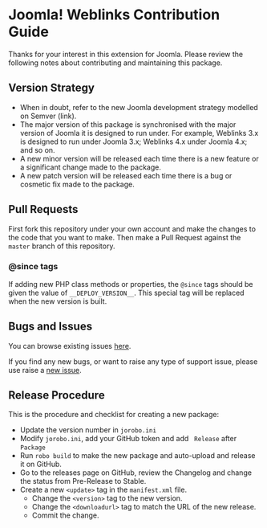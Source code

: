 # Joomla! Weblinks Contribution Guide

Thanks for your interest in this extension for Joomla. Please review the following notes about contributing and maintaining this package.

## Version Strategy

* When in doubt, refer to the new Joomla development strategy modelled on Semver (link).
* The major version of this package is synchronised with the major version of Joomla it is designed to run under.
  For example, Weblinks 3.x is designed to run under Joomla 3.x; Weblinks 4.x under Joomla 4.x; and so on.
* A new minor version will be released each time there is a new feature or a significant change made to the package.
* A new patch version will be released each time there is a bug or cosmetic fix made to the package.

## Pull Requests

First fork this repository under your own account and make the changes to the code that you want to make.
Then make a Pull Request against the `master` branch of this repository.

### @since tags

If adding new PHP class methods or properties, the `@since` tags should be given the value of `__DEPLOY_VERSION__`.
This special tag will be replaced when the new version is built.

## Bugs and Issues

You can browse existing issues [here](https://github.com/joomla-extensions/weblinks/issues).

If you find any new bugs, or want to raise any type of support issue, please use raise a
[new issue](https://github.com/joomla-extensions/weblinks/issues/new).

## Release Procedure

This is the procedure and checklist for creating a new package:

* Update the version number in `jorobo.ini`
* Modify `jorobo.ini`, add your GitHub token and add ` Release` after `Package` 
* Run `robo build` to make the new package and auto-upload and release it on GitHub.
* Go to the releases page on GitHub, review the Changelog and change the status from Pre-Release to Stable.
* Create a new `<update>` tag in the `manifest.xml` file.
  - Change the `<version>` tag to the new version.
  - Change the `<downloadurl>` tag to match the URL of the new release.
  - Commit the change.
